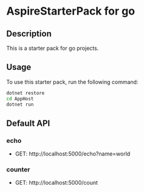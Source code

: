 # AspireStarterPack for go

## Description

This is a starter pack for go projects.

## Usage

To use this starter pack, run the following command:

```bash
dotnet restore
cd AppHost
dotnet run
```

## Default API

### echo

- GET: http://localhost:5000/echo?name=world

### counter

- GET: http://localhost:5000/count
